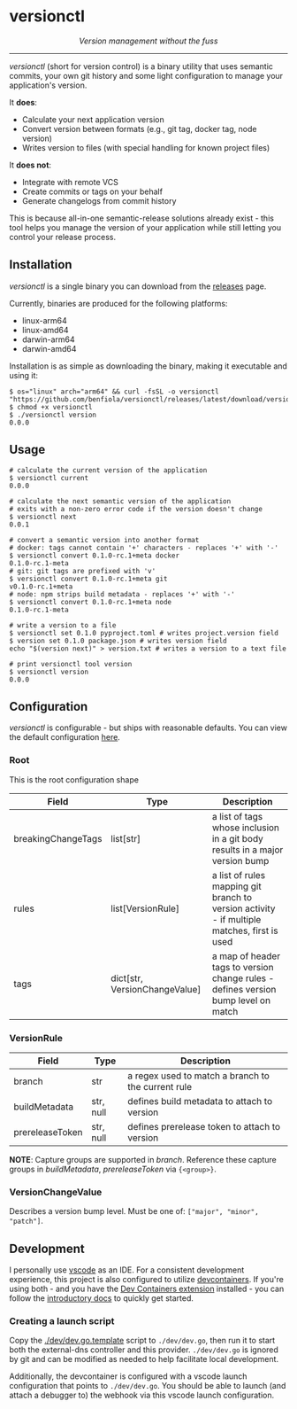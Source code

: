 # versionctl

<p align="center">
    <em>Version management without the fuss</em>
</p>

---

_versionctl_ (short for version control) is a binary utility that uses semantic commits, your own git history and some light configuration to manage your application's version.

It **does**:

- Calculate your next application version
- Convert version between formats (e.g., git tag, docker tag, node version)
- Writes version to files (with special handling for known project files)

It **does not**:

- Integrate with remote VCS
- Create commits or tags on your behalf
- Generate changelogs from commit history

This is because all-in-one semantic-release solutions already exist - this tool helps you manage the version of your application while still letting you control your release process.

## Installation

_versionctl_ is a single binary you can download from the [releases](https://github.com/benfiola/versionctl/releases) page.

Currently, binaries are produced for the following platforms:

- linux-arm64
- linux-amd64
- darwin-arm64
- darwin-amd64

Installation is as simple as downloading the binary, making it executable and using it:

```shell
$ os="linux" arch="arm64" && curl -fsSL -o versionctl "https://github.com/benfiola/versionctl/releases/latest/download/versionctl-${os}-${arch}"
$ chmod +x versionctl
$ ./versionctl version
0.0.0
```

## Usage

```shell
# calculate the current version of the application
$ versionctl current
0.0.0

# calculate the next semantic version of the application
# exits with a non-zero error code if the version doesn't change
$ versionctl next
0.0.1

# convert a semantic version into another format
# docker: tags cannot contain '+' characters - replaces '+' with '-'
$ versionctl convert 0.1.0-rc.1+meta docker
0.1.0-rc.1-meta
# git: git tags are prefixed with 'v'
$ versionctl convert 0.1.0-rc.1+meta git
v0.1.0-rc.1+meta
# node: npm strips build metadata - replaces '+' with '-'
$ versionctl convert 0.1.0-rc.1+meta node
0.1.0-rc.1-meta

# write a version to a file
$ versionctl set 0.1.0 pyproject.toml # writes project.version field
$ version set 0.1.0 package.json # writes version field
echo "$(version next)" > version.txt # writes a version to a text file

# print versionctl tool version
$ versionctl version
0.0.0
```

## Configuration

_versionctl_ is configurable - but ships with reasonable defaults. You can view the default configuration [here](./internal/versionctl/default-config.json).

### Root

This is the root configuration shape

| Field              | Type                          | Description                                                                                 |
| ------------------ | ----------------------------- | ------------------------------------------------------------------------------------------- |
| breakingChangeTags | list[str]                     | a list of tags whose inclusion in a git body results in a major version bump                |
| rules              | list[VersionRule]             | a list of rules mapping git branch to version activity - if multiple matches, first is used |
| tags               | dict[str, VersionChangeValue] | a map of header tags to version change rules - defines version bump level on match          |

### VersionRule

| Field           | Type      | Description                                        |
| --------------- | --------- | -------------------------------------------------- |
| branch          | str       | a regex used to match a branch to the current rule |
| buildMetadata   | str, null | defines build metadata to attach to version        |
| prereleaseToken | str, null | defines prerelease token to attach to version      |

**NOTE**: Capture groups are supported in _branch_. Reference these capture groups in _buildMetadata_, _prereleaseToken_ via `{<group>}`.

### VersionChangeValue

Describes a version bump level. Must be one of: `["major", "minor", "patch"]`.

## Development

I personally use [vscode](https://code.visualstudio.com/) as an IDE. For a consistent development experience, this project is also configured to utilize [devcontainers](https://containers.dev/). If you're using both - and you have the [Dev Containers extension](https://marketplace.visualstudio.com/items?itemName=ms-vscode-remote.remote-containers) installed - you can follow the [introductory docs](https://code.visualstudio.com/docs/devcontainers/tutorial) to quickly get started.

### Creating a launch script

Copy the [./dev/dev.go.template](./dev/dev.go.template) script to `./dev/dev.go`, then run it to start both the external-dns controller and this provider. `./dev/dev.go` is ignored by git and can be modified as needed to help facilitate local development.

Additionally, the devcontainer is configured with a vscode launch configuration that points to `./dev/dev.go`. You should be able to launch (and attach a debugger to) the webhook via this vscode launch configuration.
